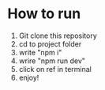 # How to run

1) Git clone this repository
2) cd to project folder
3) write "npm i"
4) wrire "npm run dev"
5) click on ref in terminal
6) enjoy!

